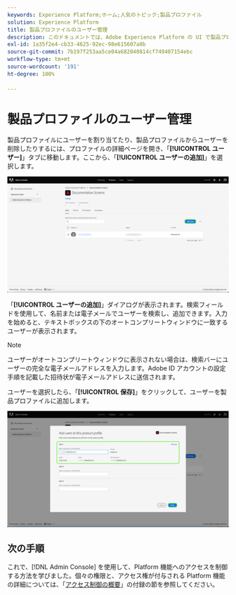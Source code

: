 ```yaml
---
keywords: Experience Platform;ホーム;人気のトピック;製品プロファイル
solution: Experience Platform
title: 製品プロファイルのユーザー管理
description: このドキュメントでは、Adobe Experience Platform の UI で製品プロファイルのユーザーを管理する方法を示します。
exl-id: 1a35f2e4-cb33-4625-92ec-98e615607a8b
source-git-commit: 7b197f253aa5ce04a682040814cf749407154ebc
workflow-type: tm+mt
source-wordcount: '191'
ht-degree: 100%

---
```


# 製品プロファイルのユーザー管理

製品プロファイルにユーザーを割り当てたり、製品プロファイルからユーザーを削除したりするには、プロファイルの詳細ページを開き、「**[!UICONTROL ユーザー]**」タブに移動します。ここから、「**[!UICONTROL ユーザーの追加]**」を選択します。

![add-user](../images/add-user.png)

「**[!UICONTROL ユーザーの追加]**」ダイアログが表示されます。検索フィールドを使用して、名前または電子メールでユーザーを検索し、追加できます。入力を始めると、テキストボックスの下のオートコンプリートウィンドウに一致するユーザーが表示されます。

>[!NOTE]
>
> ユーザーがオートコンプリートウィンドウに表示されない場合は、検索バーにユーザーの完全な電子メールアドレスを入力します。Adobe ID アカウントの設定手順を記載した招待状が電子メールアドレスに送信されます。

ユーザーを選択したら、「**[!UICONTROL 保存]**」をクリックして、ユーザーを製品プロファイルに追加します。

![save-user](../images/save-user.png)

## 次の手順

これで、[!DNL Admin Console] を使用して、Platform 機能へのアクセスを制御する方法を学びました。個々の権限と、アクセス権が付与される Platform 機能の詳細については、「[アクセス制御の概要](../home.md)」の付録の節を参照してください。
